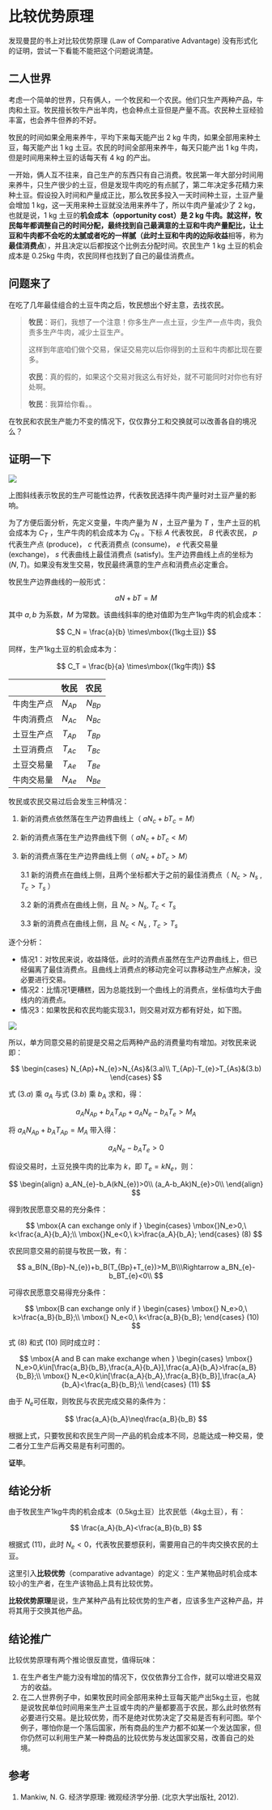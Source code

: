 # 比较优势原理

发现曼昆的书上对比较优势原理 (Law of Comparative Advantage) 没有形式化的证明，尝试一下看能不能把这个问题说清楚。

## 二人世界

考虑一个简单的世界，只有俩人，一个牧民和一个农民。他们只生产两种产品，牛肉和土豆。牧民擅长牧牛产出羊肉，也会种点土豆但是产量不高。农民种土豆经验丰富，也会养牛但养的不好。

牧民的时间如果全用来养牛，平均下来每天能产出 2 kg 牛肉，如果全部用来种土豆，每天能产出 1 kg 土豆。农民的时间全部用来养牛，每天只能产出 1 kg 牛肉，但是时间用来种土豆的话每天有 4 kg 的产出。

一开始，俩人互不往来，自己生产的东西只有自己消费。牧民第一年大部分时间用来养牛，只生产很少的土豆，但是发现牛肉吃的有点腻了，第二年决定多花精力来种土豆。假设投入时间和产量成正比，那么牧民多投入一天时间种土豆，土豆产量会增加 1 kg，这一天用来种土豆就没法用来养牛了，所以牛肉产量减少了 2 kg，也就是说，1 kg 土豆的**机会成本（opportunity cost）**是 2 kg 牛肉。就这样，牧民每年都调整自己的时间分配，最终找到自己最满意的土豆和牛肉产量配比，让土豆和牛肉都不会吃的太腻或者吃的一样腻（此时土豆和牛肉的**边际收益**相等，称为**最佳消费点**），并且决定以后都按这个比例去分配时间。农民生产 1 kg 土豆的机会成本是 0.25kg 牛肉，农民同样也找到了自己的最佳消费点。

## 问题来了

在吃了几年最佳组合的土豆牛肉之后，牧民想出个好主意，去找农民。

> **牧民**：哥们，我想了一个注意！你多生产一点土豆，少生产一点牛肉，我负责多生产牛肉，减少土豆生产。
>
> 这样到年底咱们做个交易，保证交易完以后你得到的土豆和牛肉都比现在要多。
>
> **农民**：真的假的，如果这个交易对我这么有好处，就不可能同时对你也有好处啊。
>
> **牧民**：我算给你看。。

在牧民和农民生产能力不变的情况下，仅仅靠分工和交换就可以改善各自的境况么？

## 证明一下

![](绘图1.jpg)


上图斜线表示牧民的生产可能性边界，代表牧民选择牛肉产量时对土豆产量的影响。

为了方便后面分析，先定义变量，牛肉产量为 $N$ ，土豆产量为 $T$ ，生产土豆的机会成本为 $C_T$ ，生产牛肉的机会成本为 $C_N$ 。下标 $A$ 代表牧民， $B$ 代表农民， $p$ 代表生产点 (produce)， $c$ 代表消费点 (consume)， $e$ 代表交易量 (exchange)， $s$ 代表曲线上最佳消费点 (satisfy)。生产边界曲线上点的坐标为 $(N,T)$。如果没有发生交易，牧民最终满意的生产点和消费点必定重合。

牧民生产边界曲线的一般形式：

$$
aN+bT=M
$$

其中 $a,b$ 为系数，$M$ 为常数。该曲线斜率的绝对值即为生产1kg牛肉的机会成本：

$$
C_N = \frac{a}{b} \times\mbox{(1kg土豆)}
$$

同样，生产1kg土豆的机会成本为：

$$
C_T = \frac{b}{a} \times\mbox{(1kg牛肉)}
$$


|            | 牧民     | 农民 |
| :--------: | :------: | :--: |
| 牛肉生产点 | $N_{Ap}$ |    $N_{Bp}$  |
| 牛肉消费点 | $N_{Ac}$ |   $N_{Bc}$    |
| 土豆生产点 | $T_{Ap}$ |     $T_{Bp}$   |
| 土豆消费点 | $T_{Ac}$ |   $T_{Bc}$   |
| 土豆交易量 | $T_{Ae}$ |  $T_{Be}$    |
| 牛肉交易量 | $N_{Ae}$ |    $N_{Be}$  |

牧民或农民交易过后会发生三种情况：

1. 新的消费点依然落在生产边界曲线上（ $aN_{c}+bT_{c}=M​$ ）

2. 新的消费点落在生产边界曲线下侧（ $aN_{c}+bT_{c} < M​$ ）

3. 新的消费点落在生产边界曲线上侧（ $aN_{c}+bT_{c}>M​$ ）

   3.1 新的消费点在曲线上侧，且两个坐标都大于之前的最佳消费点（ $N_c>N_s$ , $T_c>T_s$ ）

   3.2 新的消费点在曲线上侧，且 $N_c>N_s​$ , $T_c < T_s​$

   3.3 新的消费点在曲线上侧，且 $N_c < N_s$ , $T_c>T_s​$

逐个分析：

- 情况1：对牧民来说，收益降低，此时的消费点虽然在生产边界曲线上，但已经偏离了最佳消费点。且曲线上消费点的移动完全可以靠移动生产点解决，没必要进行交易。
- 情况2：比情况1更糟糕，因为总能找到一个曲线上的消费点，坐标值均大于曲线内的消费点。
- 情况3：如果牧民和农民均能实现3.1，则交易对双方都有好处，如下图。

![](绘图2.jpg)

所以，单方同意交易的前提是交易之后两种产品的消费量均有增加。对牧民来说即：

$$
\begin{cases}
N_{Ap}+N_{e}>N_{As}&(3.a)\\
T_{Ap}-T_{e}>T_{As}&(3.b)
\end{cases}
$$

式 $(3.a)$ 乘 $a_A$ 与式 $(3.b)$ 乘 $b_A$ 求和，得：

$$
a_AN_{Ap}+b_AT_{Ap}+a_AN_{e}-b_AT_{e}>M_A
$$

将 $a_AN_{Ap}+b_AT_{Ap}=M_A$ 带入得：

$$
a_AN_{e}-b_AT_{e}>0
$$

假设交易时，土豆兑换牛肉的比率为 $k​$，即 $T_e=kN_e​$，则：

$$
\begin{align}
a_AN_{e}-b_A(kN_{e})>0\\
(a_A-b_Ak)N_{e}>0\\
\end{align}
$$

得到牧民愿意交易的充分条件：

$$
\mbox{A can exchange only if }
\begin{cases}
\mbox{}N_e>0,\ k<\frac{a_A}{b_A};\\
\mbox{}N_e<0,\ k>\frac{a_A}{b_A};
\end{cases} (8)
$$

农民同意交易的前提与牧民一致，有：

$$
a_B(N_{Bp}-N_{e})+b_B(T_{Bp}+T_{e})>M_B\\\Rightarrow
a_BN_{e}-b_BT_{e}<0\\
$$

可得农民愿意交易得充分条件：

$$
\mbox{B can exchange only if }
\begin{cases}
\mbox{} N_e>0,\ k>\frac{a_B}{b_B};\\
\mbox{} N_e<0,\ k<\frac{a_B}{b_B};
\end{cases} (10)
$$

式 $(8)​$ 和式 $(10)​$ 同时成立时：

$$
\mbox{A and B can make exchange when }
\begin{cases}
\mbox{} N_e>0,k\in[\frac{a_B}{b_B},\frac{a_A}{b_A}],\frac{a_A}{b_A}>\frac{a_B}{b_B};\\
\mbox{} N_e<0,k\in[\frac{a_A}{b_A},\frac{a_B}{b_B}],\frac{a_A}{b_A}<\frac{a_B}{b_B};\\
\end{cases} (11)
$$

由于 $N_e​$ 可任取，则牧民与农民完成交易的条件为：

$$
\frac{a_A}{b_A}\neq\frac{a_B}{b_B}
$$

根据上式，只要牧民和农民生产同一产品的机会成本不同，总能达成一种交易，使二者分工生产后再交易是有利可图的。

**证毕**。

## 结论分析

由于牧民生产1kg牛肉的机会成本（0.5kg土豆）比农民低（4kg土豆），有：

$$
\frac{a_A}{b_A}<\frac{a_B}{b_B}
$$

根据式 $(11)$，此时 $N_e<0$，代表牧民要想获利，需要用自己的牛肉交换农民的土豆。

这里引入**比较优势**（comparative advantage）的定义：生产某物品时机会成本较小的生产者，在生产该物品上具有比较优势。

**比较优势原理**是说，生产某种产品有比较优势的生产者，应该多生产这种产品，并将其用于交换其他产品。

## 结论推广

比较优势原理有两个推论很反直觉，值得玩味：

1. 在生产者生产能力没有增加的情况下，仅仅依靠分工合作，就可以增进交易双方的收益。
2. 在二人世界例子中，如果牧民时间全部用来种土豆每天能产出5kg土豆，也就是说牧民单位时间用来生产土豆或牛肉的产量都要高于农民，那么此时依然有必要进行交易。是比较优势，而不是绝对优势决定了交易是否有利可图。举个例子，哪怕你是一个落后国家，所有商品的生产力都不如某一个发达国家，但你仍然可以利用生产某一种商品的比较优势与发达国家交易，改善自己的处境。

## 参考

1. Mankiw, N. G. 经济学原理: 微观经济学分册. (北京大学出版社, 2012).
